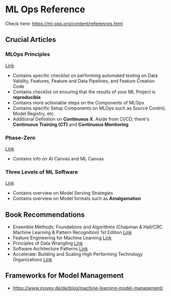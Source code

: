 # ML Ops Reference

Check here: https://ml-ops.org/content/references.html

## Crucial Articles 

### MLOps Principles
[Link](https://ml-ops.org/content/mlops-principles)

- Contains specific checklist on performing automated testing on Data Validity, Features, Feature and Data Pipelines, and Feature Creation Code
- Contains checklist on ensuring that the results of your ML Project is **reproducible**
- Contains more actionable steps on the Components of MLOps
- Contains specific Setup Components on MLOps such as Source Control, Model Registry, etc.
- Additional Definition on **Continuous X**. Aside from CI/CD, there's **Continuous Training (CT)** and **Continuous Monitoring**


### Phase-Zero
[Link](https://ml-ops.org/content/phase-zero)

- Contains info on AI Canvas and ML Canvas


### Three Levels of ML Software 
[Link](https://ml-ops.org/content/three-levels-of-ml-software)

- Contains overview on Model Serving Strategies
- Contains overview on Model formats such as **Amalgamation**




## Book Recommendations
- Ensemble Methods: Foundations and Algorithms (Chapman & Hall/CRC Machine Learning & Pattern Recognition) 1st Edition [Link](https://www.amazon.com/exec/obidos/ASIN/1439830037/acmorg-20)
- Feature Engineering for Machine Learning [Link](https://www.oreilly.com/library/view/feature-engineering-for/9781491953235/)
- Principles of Data Wrangling [Link](https://www.oreilly.com/library/view/principles-of-data/9781491938911/)
- Software Architecture Patterns [Link](https://www.oreilly.com/library/view/software-architecture-patterns/9781491971437/)
- Accelerate: Building and Scaling High Performing Technology Organizations [Link](https://www.amazon.com/Accelerate-Building-Performing-Technology-Organizations/dp/B07BMBYHXL)

## Frameworks for Model Management
- https://www.inovex.de/de/blog/machine-learning-model-management/
